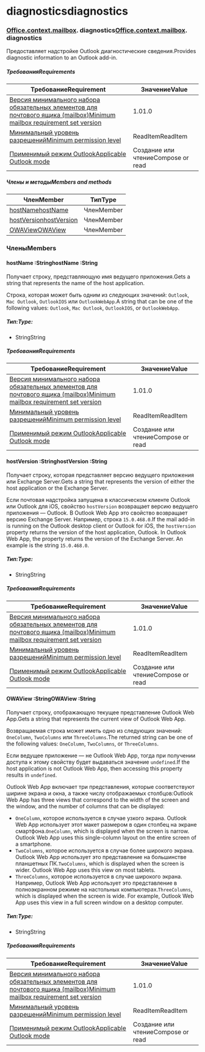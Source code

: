 
# <a name="diagnostics"></a><span data-ttu-id="080aa-101">diagnostics</span><span class="sxs-lookup"><span data-stu-id="080aa-101">diagnostics</span></span>

### <span data-ttu-id="080aa-p101">[Office](Office.md)[.context](Office.context.md)[.mailbox](Office.context.mailbox.md). diagnostics</span><span class="sxs-lookup"><span data-stu-id="080aa-p101">[Office](Office.md)[.context](Office.context.md)[.mailbox](Office.context.mailbox.md). diagnostics</span></span>

<span data-ttu-id="080aa-104">Предоставляет надстройке Outlook диагностические сведения.</span><span class="sxs-lookup"><span data-stu-id="080aa-104">Provides diagnostic information to an Outlook add-in.</span></span>

##### <a name="requirements"></a><span data-ttu-id="080aa-105">Требования</span><span class="sxs-lookup"><span data-stu-id="080aa-105">Requirements</span></span>

|<span data-ttu-id="080aa-106">Требование</span><span class="sxs-lookup"><span data-stu-id="080aa-106">Requirement</span></span>| <span data-ttu-id="080aa-107">Значение</span><span class="sxs-lookup"><span data-stu-id="080aa-107">Value</span></span>|
|---|---|
|[<span data-ttu-id="080aa-108">Версия минимального набора обязательных элементов для почтового ящика (mailbox)</span><span class="sxs-lookup"><span data-stu-id="080aa-108">Minimum mailbox requirement set version</span></span>](/office/dev/add-ins/reference/requirement-sets/outlook-api-requirement-sets)| <span data-ttu-id="080aa-109">1.0</span><span class="sxs-lookup"><span data-stu-id="080aa-109">1.0</span></span>|
|[<span data-ttu-id="080aa-110">Минимальный уровень разрешений</span><span class="sxs-lookup"><span data-stu-id="080aa-110">Minimum permission level</span></span>](https://docs.microsoft.com/outlook/add-ins/understanding-outlook-add-in-permissions)| <span data-ttu-id="080aa-111">ReadItem</span><span class="sxs-lookup"><span data-stu-id="080aa-111">ReadItem</span></span>|
|[<span data-ttu-id="080aa-112">Применимый режим Outlook</span><span class="sxs-lookup"><span data-stu-id="080aa-112">Applicable Outlook mode</span></span>](https://docs.microsoft.com/outlook/add-ins/#extension-points)| <span data-ttu-id="080aa-113">Создание или чтение</span><span class="sxs-lookup"><span data-stu-id="080aa-113">Compose or read</span></span>|

##### <a name="members-and-methods"></a><span data-ttu-id="080aa-114">Члены и методы</span><span class="sxs-lookup"><span data-stu-id="080aa-114">Members and methods</span></span>

| <span data-ttu-id="080aa-115">Член</span><span class="sxs-lookup"><span data-stu-id="080aa-115">Member</span></span> | <span data-ttu-id="080aa-116">Тип</span><span class="sxs-lookup"><span data-stu-id="080aa-116">Type</span></span> |
|--------|------|
| [<span data-ttu-id="080aa-117">hostName</span><span class="sxs-lookup"><span data-stu-id="080aa-117">hostName</span></span>](#hostname-string) | <span data-ttu-id="080aa-118">Член</span><span class="sxs-lookup"><span data-stu-id="080aa-118">Member</span></span> |
| [<span data-ttu-id="080aa-119">hostVersion</span><span class="sxs-lookup"><span data-stu-id="080aa-119">hostVersion</span></span>](#hostversion-string) | <span data-ttu-id="080aa-120">Член</span><span class="sxs-lookup"><span data-stu-id="080aa-120">Member</span></span> |
| [<span data-ttu-id="080aa-121">OWAView</span><span class="sxs-lookup"><span data-stu-id="080aa-121">OWAView</span></span>](#owaview-string) | <span data-ttu-id="080aa-122">Член</span><span class="sxs-lookup"><span data-stu-id="080aa-122">Member</span></span> |

### <a name="members"></a><span data-ttu-id="080aa-123">Члены</span><span class="sxs-lookup"><span data-stu-id="080aa-123">Members</span></span>

####  <a name="hostname-string"></a><span data-ttu-id="080aa-124">hostName :String</span><span class="sxs-lookup"><span data-stu-id="080aa-124">hostName :String</span></span>

<span data-ttu-id="080aa-125">Получает строку, представляющую имя ведущего приложения.</span><span class="sxs-lookup"><span data-stu-id="080aa-125">Gets a string that represents the name of the host application.</span></span>

<span data-ttu-id="080aa-126">Строка, которая может быть одним из следующих значений: `Outlook`, `Mac Outlook`, `OutlookIOS` или `OutlookWebApp`.</span><span class="sxs-lookup"><span data-stu-id="080aa-126">A string that can be one of the following values: `Outlook`, `Mac Outlook`, `OutlookIOS`, or `OutlookWebApp`.</span></span>

##### <a name="type"></a><span data-ttu-id="080aa-127">Тип:</span><span class="sxs-lookup"><span data-stu-id="080aa-127">Type:</span></span>

*   <span data-ttu-id="080aa-128">String</span><span class="sxs-lookup"><span data-stu-id="080aa-128">String</span></span>

##### <a name="requirements"></a><span data-ttu-id="080aa-129">Требования</span><span class="sxs-lookup"><span data-stu-id="080aa-129">Requirements</span></span>

|<span data-ttu-id="080aa-130">Требование</span><span class="sxs-lookup"><span data-stu-id="080aa-130">Requirement</span></span>| <span data-ttu-id="080aa-131">Значение</span><span class="sxs-lookup"><span data-stu-id="080aa-131">Value</span></span>|
|---|---|
|[<span data-ttu-id="080aa-132">Версия минимального набора обязательных элементов для почтового ящика (mailbox)</span><span class="sxs-lookup"><span data-stu-id="080aa-132">Minimum mailbox requirement set version</span></span>](/office/dev/add-ins/reference/requirement-sets/outlook-api-requirement-sets)| <span data-ttu-id="080aa-133">1.0</span><span class="sxs-lookup"><span data-stu-id="080aa-133">1.0</span></span>|
|[<span data-ttu-id="080aa-134">Минимальный уровень разрешений</span><span class="sxs-lookup"><span data-stu-id="080aa-134">Minimum permission level</span></span>](https://docs.microsoft.com/outlook/add-ins/understanding-outlook-add-in-permissions)| <span data-ttu-id="080aa-135">ReadItem</span><span class="sxs-lookup"><span data-stu-id="080aa-135">ReadItem</span></span>|
|[<span data-ttu-id="080aa-136">Применимый режим Outlook</span><span class="sxs-lookup"><span data-stu-id="080aa-136">Applicable Outlook mode</span></span>](https://docs.microsoft.com/outlook/add-ins/#extension-points)| <span data-ttu-id="080aa-137">Создание или чтение</span><span class="sxs-lookup"><span data-stu-id="080aa-137">Compose or read</span></span>|

####  <a name="hostversion-string"></a><span data-ttu-id="080aa-138">hostVersion :String</span><span class="sxs-lookup"><span data-stu-id="080aa-138">hostVersion :String</span></span>

<span data-ttu-id="080aa-139">Получает строку, которая представляет версию ведущего приложения или Exchange Server.</span><span class="sxs-lookup"><span data-stu-id="080aa-139">Gets a string that represents the version of either the host application or the Exchange Server.</span></span>

<span data-ttu-id="080aa-p102">Если почтовая надстройка запущена в классическом клиенте Outlook или Outlook для iOS, свойство `hostVersion` возвращает версию ведущего приложения — Outlook. В Outlook Web App это свойство возвращает версию Exchange Server. Например, строка `15.0.468.0`.</span><span class="sxs-lookup"><span data-stu-id="080aa-p102">If the mail add-in is running on the Outlook desktop client or Outlook for iOS, the `hostVersion` property returns the version of the host application, Outlook. In Outlook Web App, the property returns the version of the Exchange Server. An example is the string `15.0.468.0`.</span></span>

##### <a name="type"></a><span data-ttu-id="080aa-143">Тип:</span><span class="sxs-lookup"><span data-stu-id="080aa-143">Type:</span></span>

*   <span data-ttu-id="080aa-144">String</span><span class="sxs-lookup"><span data-stu-id="080aa-144">String</span></span>

##### <a name="requirements"></a><span data-ttu-id="080aa-145">Требования</span><span class="sxs-lookup"><span data-stu-id="080aa-145">Requirements</span></span>

|<span data-ttu-id="080aa-146">Требование</span><span class="sxs-lookup"><span data-stu-id="080aa-146">Requirement</span></span>| <span data-ttu-id="080aa-147">Значение</span><span class="sxs-lookup"><span data-stu-id="080aa-147">Value</span></span>|
|---|---|
|[<span data-ttu-id="080aa-148">Версия минимального набора обязательных элементов для почтового ящика (mailbox)</span><span class="sxs-lookup"><span data-stu-id="080aa-148">Minimum mailbox requirement set version</span></span>](/office/dev/add-ins/reference/requirement-sets/outlook-api-requirement-sets)| <span data-ttu-id="080aa-149">1.0</span><span class="sxs-lookup"><span data-stu-id="080aa-149">1.0</span></span>|
|[<span data-ttu-id="080aa-150">Минимальный уровень разрешений</span><span class="sxs-lookup"><span data-stu-id="080aa-150">Minimum permission level</span></span>](https://docs.microsoft.com/outlook/add-ins/understanding-outlook-add-in-permissions)| <span data-ttu-id="080aa-151">ReadItem</span><span class="sxs-lookup"><span data-stu-id="080aa-151">ReadItem</span></span>|
|[<span data-ttu-id="080aa-152">Применимый режим Outlook</span><span class="sxs-lookup"><span data-stu-id="080aa-152">Applicable Outlook mode</span></span>](https://docs.microsoft.com/outlook/add-ins/#extension-points)| <span data-ttu-id="080aa-153">Создание или чтение</span><span class="sxs-lookup"><span data-stu-id="080aa-153">Compose or read</span></span>|

####  <a name="owaview-string"></a><span data-ttu-id="080aa-154">OWAView :String</span><span class="sxs-lookup"><span data-stu-id="080aa-154">OWAView :String</span></span>

<span data-ttu-id="080aa-155">Получает строку, отображающую текущее представление Outlook Web App.</span><span class="sxs-lookup"><span data-stu-id="080aa-155">Gets a string that represents the current view of Outlook Web App.</span></span>

<span data-ttu-id="080aa-156">Возвращаемая строка может иметь одно из следующих значений: `OneColumn`, `TwoColumns` или `ThreeColumns`.</span><span class="sxs-lookup"><span data-stu-id="080aa-156">The returned string can be one of the following values: `OneColumn`, `TwoColumns`, or `ThreeColumns`.</span></span>

<span data-ttu-id="080aa-157">Если ведущее приложение — не Outlook Web App, тогда при получении доступа к этому свойству будет выдаваться значение `undefined`.</span><span class="sxs-lookup"><span data-stu-id="080aa-157">If the host application is not Outlook Web App, then accessing this property results in `undefined`.</span></span>

<span data-ttu-id="080aa-158">Outlook Web App включает три представления, которые соответствуют ширине экрана и окна, а также числу отображаемых столбцов:</span><span class="sxs-lookup"><span data-stu-id="080aa-158">Outlook Web App has three views that correspond to the width of the screen and the window, and the number of columns that can be displayed:</span></span>

*   <span data-ttu-id="080aa-p103">`OneColumn`, которое используется в случае узкого экрана. Outlook Web App использует этот макет размером в один столбец на экране смартфона.</span><span class="sxs-lookup"><span data-stu-id="080aa-p103">`OneColumn`, which is displayed when the screen is narrow. Outlook Web App uses this single-column layout on the entire screen of a smartphone.</span></span>
*   <span data-ttu-id="080aa-p104">`TwoColumns`, которое используется в случае более широкого экрана. Outlook Web App использует это представление на большинстве планшетных ПК.</span><span class="sxs-lookup"><span data-stu-id="080aa-p104">`TwoColumns`, which is displayed when the screen is wider. Outlook Web App uses this view on most tablets.</span></span>
*   <span data-ttu-id="080aa-p105">`ThreeColumns`, которое используется в случае широкого экрана. Например, Outlook Web App использует это представление в полноэкранном режиме на настольных компьютерах.</span><span class="sxs-lookup"><span data-stu-id="080aa-p105">`ThreeColumns`, which is displayed when the screen is wide. For example, Outlook Web App uses this view in a full screen window on a desktop computer.</span></span>

##### <a name="type"></a><span data-ttu-id="080aa-165">Тип:</span><span class="sxs-lookup"><span data-stu-id="080aa-165">Type:</span></span>

*   <span data-ttu-id="080aa-166">String</span><span class="sxs-lookup"><span data-stu-id="080aa-166">String</span></span>

##### <a name="requirements"></a><span data-ttu-id="080aa-167">Требования</span><span class="sxs-lookup"><span data-stu-id="080aa-167">Requirements</span></span>

|<span data-ttu-id="080aa-168">Требование</span><span class="sxs-lookup"><span data-stu-id="080aa-168">Requirement</span></span>| <span data-ttu-id="080aa-169">Значение</span><span class="sxs-lookup"><span data-stu-id="080aa-169">Value</span></span>|
|---|---|
|[<span data-ttu-id="080aa-170">Версия минимального набора обязательных элементов для почтового ящика (mailbox)</span><span class="sxs-lookup"><span data-stu-id="080aa-170">Minimum mailbox requirement set version</span></span>](/office/dev/add-ins/reference/requirement-sets/outlook-api-requirement-sets)| <span data-ttu-id="080aa-171">1.0</span><span class="sxs-lookup"><span data-stu-id="080aa-171">1.0</span></span>|
|[<span data-ttu-id="080aa-172">Минимальный уровень разрешений</span><span class="sxs-lookup"><span data-stu-id="080aa-172">Minimum permission level</span></span>](https://docs.microsoft.com/outlook/add-ins/understanding-outlook-add-in-permissions)| <span data-ttu-id="080aa-173">ReadItem</span><span class="sxs-lookup"><span data-stu-id="080aa-173">ReadItem</span></span>|
|[<span data-ttu-id="080aa-174">Применимый режим Outlook</span><span class="sxs-lookup"><span data-stu-id="080aa-174">Applicable Outlook mode</span></span>](https://docs.microsoft.com/outlook/add-ins/#extension-points)| <span data-ttu-id="080aa-175">Создание или чтение</span><span class="sxs-lookup"><span data-stu-id="080aa-175">Compose or read</span></span>|